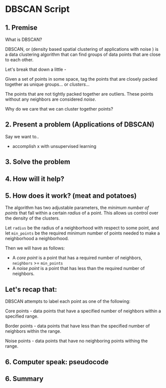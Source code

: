 # DBSCAN Script

## 1. Premise

What is DBSCAN?

DBSCAN, or (density based spatial clustering of applications with noise ) is a data clustering algorithm that can find groups of data points that are close to each other.

Let's break that down a little -

Given a set of points in some space, tag the points that are closely packed together as unique groups... or *clusters*... 

The points that are not tightly packed together are outliers. These points without any neighbors are considered *noise*.

Why do we care that we can cluster together points?

## 2. Present a problem (Applications of DBSCAN)

Say we want to.. 

- accomplish x with unsupervised learning

## 3. Solve the problem

## 4. How will it help?

## 5. How does it work? (meat and potatoes)
The algorithm has two adjustable parameters, the *minimum number of points* that fall within a certain *radius* of a point. This allows us control over the density of the clusters.

Let `radius`  be the radius of a neighborhood with respect to some point, and let `min_points` be the required minimum number of points needed to make a neighborhood a neighborhood.

Then we will have as follows:
- A *core point* is a point that has a required number of neighbors, `neighbors` >= `min_points`
- A *noise point* is a point that has less than the required number of neighbors.

## Let's recap that:

DBSCAN attempts to label each point as one of the following:

Core points - data points that have a specified number of neighbors within a specified range.

Border points - data points that have less than the specified number of neighbors within the range.

Noise points - data points that have no neighboring points withing the range.

## 6. Computer speak: pseudocode

## 6. Summary
